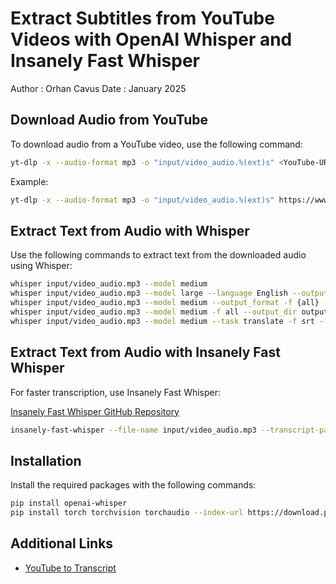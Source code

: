 # Extract Subtitles from YouTube Videos with OpenAI Whisper and Insanely Fast Whisper

Author : Orhan Cavus
Date   : January 2025

## Download Audio from YouTube

To download audio from a YouTube video, use the following command:

```bash
yt-dlp -x --audio-format mp3 -o "input/video_audio.%(ext)s" <YouTube-URL>
```

Example:

```bash
yt-dlp -x --audio-format mp3 -o "input/video_audio.%(ext)s" https://www.youtube.com/watch?v=0Vjh5d5rez0
```

## Extract Text from Audio with Whisper

Use the following commands to extract text from the downloaded audio using Whisper:

```bash
whisper input/video_audio.mp3 --model medium
whisper input/video_audio.mp3 --model large --language English --output_format srt
whisper input/video_audio.mp3 --model medium --output_format -f {all} --output_dir output
whisper input/video_audio.mp3 --model medium -f all --output_dir output
whisper input/video_audio.mp3 --model medium --task translate -f srt --output_dir output
```

## Extract Text from Audio with Insanely Fast Whisper

For faster transcription, use Insanely Fast Whisper:

[Insanely Fast Whisper GitHub Repository](https://github.com/Vaibhavs10/insanely-fast-whisper)

```bash
insanely-fast-whisper --file-name input/video_audio.mp3 --transcript-path output/output_new.srt --device mps
```

## Installation

Install the required packages with the following commands:

```bash
pip install openai-whisper
pip install torch torchvision torchaudio --index-url https://download.pytorch.org/whl/nightly/cpu
```

## Additional Links

- [YouTube to Transcript](https://youtubetotranscript.com/)
